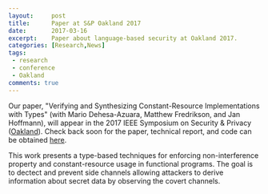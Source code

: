 ```yaml
---
layout:     post
title:      Paper at S&P Oakland 2017 
date:       2017-03-16
excerpt:    Paper about language-based security at Oakland 2017.
categories: [Research,News]
tags:
 - research
 - conference
 - Oakland
comments: true
---
```


Our paper, "Verifying and Synthesizing Constant-Resource Implementations with Types" (with Mario Dehesa-Azuara, Matthew Fredrikson, and Jan Hoffmann), will appear in the 2017 IEEE Symposium on Security & Privacy ([Oakland][2]). Check back soon for the paper, technical report, and code can be obtained [here][1].

This work presents a type-based techniques for enforcing non-interference property and constant-resource usage in functional programs. The goal is to dectect and prevent side channels allowing attackers to derive information about secret data by observing the covert channels.

[1]: https://project.inria.fr/pscv/
[2]: http://www.ieee-security.org/TC/SP2017/index.html
